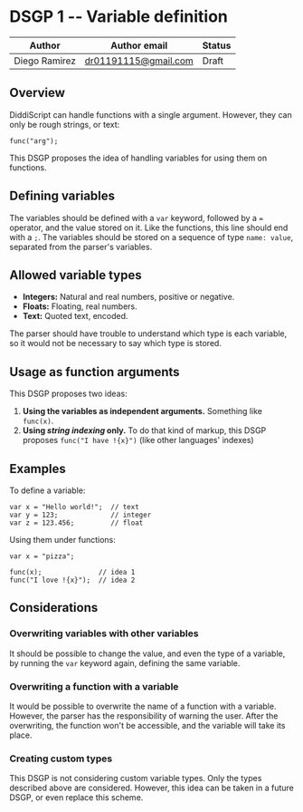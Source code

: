 # DSGP 1 -- Variable definition

| Author        | Author email         | Status   |
|---------------|----------------------|----------|
| Diego Ramirez | dr01191115@gmail.com | Draft    |

## Overview

DiddiScript can handle functions with a single argument. However, they can
only be rough strings, or text:

```
func("arg");
```

This DSGP proposes the idea of handling variables for using them on functions.

## Defining variables

The variables should be defined with a `var` keyword, followed by a `=` operator, and
the value stored on it. Like the functions, this line should end with a `;`.
The variables should be stored on a sequence of type `name: value`, separated from the parser's variables.

## Allowed variable types

- **Integers:** Natural and real numbers, positive or negative.
- **Floats:** Floating, real numbers.
- **Text:** Quoted text, encoded.

The parser should have trouble to understand which type is each variable, so it would not
be necessary to say which type is stored.

## Usage as function arguments

This DSGP proposes two ideas:

1. **Using the variables as independent arguments.** Something like `func(x)`.
2. **Using _string indexing_ only.** To do that kind of markup, this DSGP proposes `func("I have !{x}")` (like other languages' indexes)

## Examples

To define a variable:

```
var x = "Hello world!";  // text
var y = 123;             // integer
var z = 123.456;         // float
```

Using them under functions:

```
var x = "pizza";

func(x);              // idea 1
func("I love !{x}");  // idea 2
```

## Considerations

### Overwriting variables with other variables

It should be possible to change the value, and even the type of a variable, by running the
`var` keyword again, defining the same variable.

### Overwriting a function with a variable

It would be possible to overwrite the name of a function with a variable. However, the parser has the
responsibility of warning the user. After the overwriting, the function won't be accessible, and the
variable will take its place.

### Creating custom types

This DSGP is not considering custom variable types. Only the types described above are considered.
However, this idea can be taken in a future DSGP, or even replace this scheme.

